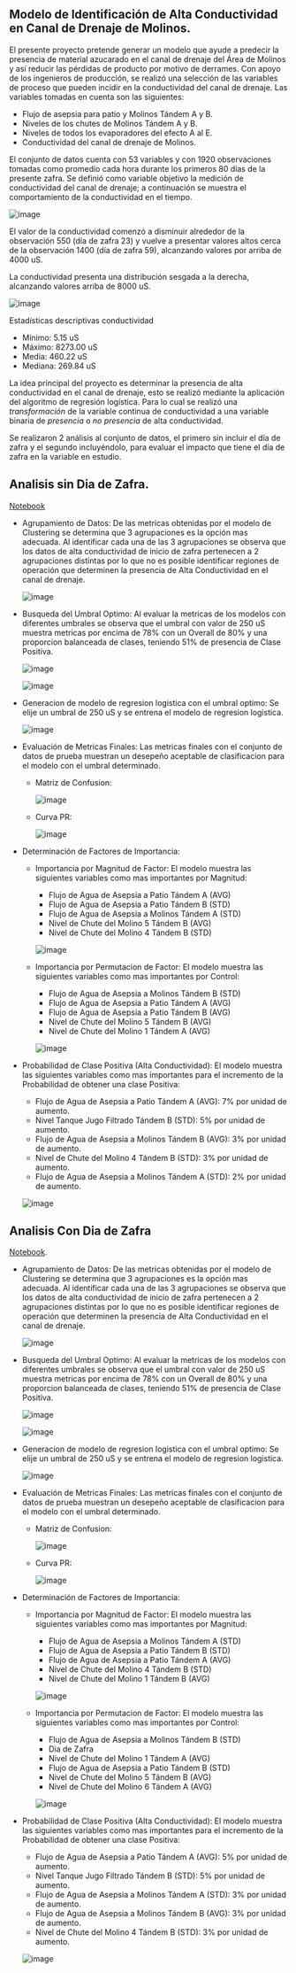 ## Modelo de Identificación de Alta Conductividad en Canal de Drenaje de Molinos.

El presente proyecto pretende generar un modelo que ayude a predecir la presencia de material azucarado en el canal de drenaje del Área de Molinos y así reducir las pérdidas de producto por motivo de derrames. Con apoyo de los ingenieros de producción, se realizó una selección de las variables de proceso que pueden incidir en la conductividad del canal de drenaje. Las variables tomadas en cuenta son las siguientes: 

  - Flujo de asepsia para patio y Molinos Tándem A y B.
  - Niveles de los chutes de Molinos Tándem A y B.
  - Niveles de todos los evaporadores del efecto A al E.
  - Conductividad del canal de drenaje de Molinos. 

El conjunto de datos cuenta con 53 variables y con 1920 observaciones tomadas como promedio cada hora durante los primeros 80 días de la presente zafra.  Se definió como variable objetivo la medición de conductividad del canal de drenaje; a continuación se muestra el comportamiento de la conductividad en el tiempo. 


![image](https://github.com/dsPSA2023/PSA/assets/161398218/40e437a8-b1c8-4ebe-ba60-f1a5d0f95336)

El valor de la conductividad comenzó a disminuir alrededor de la observación 550 (día de zafra 23) y vuelve a presentar valores altos cerca de la observación 1400 (día de zafra 59), alcanzando valores por arriba de 4000 uS.  

La conductividad presenta una distribución sesgada a la derecha, alcanzando valores arriba de 8000 uS.     

![image](https://github.com/dsPSA2023/PSA/assets/161398218/0b7be937-21fc-4389-ac02-2df28f52bfc0)

Estadísticas descriptivas conductividad 

  - Mínimo:         5.15 uS
  - Máximo:      8273.00 uS 
  - Media:        460.22 uS
  - Mediana:      269.84 uS 

La idea principal del proyecto es determinar la presencia de alta conductividad en el canal de drenaje, esto se realizó mediante la aplicación del algoritmo de regresión logística. Para lo cual se realizó una *transformación* de la variable continua de conductividad a una variable binaria de *presencia* o *no presencia* de alta conductividad. 


Se realizaron 2 análisis al conjunto de datos, el primero sin incluir el día de zafra y el segundo incluyéndolo, para evaluar el impacto que tiene el día de zafra en la variable en estudio.
 
## Analisis sin Dia de Zafra.
[Notebook](https://github.com/dsPSA2023/PSA/blob/bcdcfd4117b736d63e56fb5427a066d5777b22c2/Efluentes/Conductividad/Punto%201%20Canal%20Drenaje%20Molinos/Conductividad_Canal_Molinos.ipynb)

- Agrupamiento de Datos: De las metricas obtenidas por el modelo de Clustering se determina que 3 agrupaciones es la opción mas adecuada. Al identificar cada una de las 3 agrupaciones se observa que los datos de alta conductividad de inicio de zafra pertenecen a 2 agrupaciones distintas por lo que no es posible identificar regiones de operación que determinen la presencia de Alta Conductividad en el canal de drenaje.  

   ![image](https://github.com/dsPSA2023/PSA/assets/161398218/4687c1e4-a763-4004-aa15-6ad34eb7196f)

- Busqueda del Umbral Optimo: Al evaluar la metricas de los modelos con diferentes umbrales se observa que el umbral con valor de 250 uS muestra metricas por encima de 78% con un Overall de 80% y una proporcion balanceada de clases, teniendo 51% de presencia de Clase Positiva.  

   ![image](https://github.com/dsPSA2023/PSA/assets/161398218/27e3052e-91ad-4e1a-b992-95d8730fa107)


   ![image](https://github.com/dsPSA2023/PSA/assets/161398218/ae5520d5-0f10-4338-9fc2-5fe63bb6bddb)

  
- Generacion de modelo de regresion logistica con el umbral optimo: Se elije un umbral de 250 uS y se entrena el modelo de regresion logistica.   

   ![image](https://github.com/dsPSA2023/PSA/assets/161398218/2321fe82-ede6-4e1f-8c86-e7290f37bfb8)


- Evaluación de Metricas Finales: Las metricas finales con el conjunto de datos de prueba muestran un desepeño aceptable de clasificacion para el modelo con el umbral determinado.  
  - Matriz de Confusion:  

    ![image](https://github.com/dsPSA2023/PSA/assets/161398218/85281bb2-e3ff-4296-83fa-babd7020eb41)


  - Curva PR:

    ![image](https://github.com/dsPSA2023/PSA/assets/161398218/fe7bca8d-b00c-414d-838f-eb58f4740393)

 
- Determinación de Factores de Importancia:
  - Importancia por Magnitud de Factor:  El modelo muestra las siguientes variables como mas importantes por Magnitud:
      - Flujo de Agua de Asepsia a Patio Tándem A (AVG)
      - Flujo de Agua de Asepsia a Patio Tándem B (STD)
      - Flujo de Agua de Asepsia a Molinos Tándem A (STD)
      - Nivel de Chute del Molino 5 Tándem B (AVG)
      - Nivel de Chute del Molino 4 Tándem B (STD) 

     ![image](https://github.com/dsPSA2023/PSA/assets/161398218/779fbeab-4967-4263-906a-38971d3941c9)

  - Importancia por Permutacion de Factor: El modelo muestra las siguientes variables como mas importantes por Control:
      - Flujo de Agua de Asepsia a Molinos Tándem B (STD)
      - Flujo de Agua de Asepsia a Patio Tándem A (AVG)
      - Flujo de Agua de Asepsia a Patio Tándem B (AVG)
      - Nivel de Chute del Molino 5 Tándem B (AVG)
      - Nivel de Chute del Molino 1 Tándem A (AVG)  

  
    ![image](https://github.com/dsPSA2023/PSA/assets/161398218/086ec61c-b684-4dbf-9932-5e30dd96cfd5)

- Probabilidad de Clase Positiva (Alta Conductividad): El modelo muestra las siguientes variables como mas importantes para el incremento de la Probabilidad de obtener una clase Positiva:

  - Flujo de Agua de Asepsia a Patio Tándem A (AVG): 7% por unidad de aumento. 
  - Nivel Tanque Jugo Filtrado Tándem B (STD): 5% por unidad de aumento.
  - Flujo de Agua de Asepsia a Molinos Tándem B (AVG): 3% por unidad de aumento.
  - Nivel de Chute del Molino 4 Tándem B (STD): 3% por unidad de aumento.
  - Flujo de Agua de Asepsia a Molinos Tándem A (STD): 2% por unidad de aumento.


   ![image](https://github.com/dsPSA2023/PSA/assets/161398218/cbf4c6a5-95ca-4a6c-adca-f4cab039d958)


## Analisis Con Dia de Zafra
[Notebook](https://github.com/dsPSA2023/PSA/blob/bcdcfd4117b736d63e56fb5427a066d5777b22c2/Efluentes/Conductividad/Punto%201%20Canal%20Drenaje%20Molinos/Conductividad_Canal_Molinos_Dia_Zafra.ipynb).

- Agrupamiento de Datos: De las metricas obtenidas por el modelo de Clustering se determina que 3 agrupaciones es la opción mas adecuada. Al identificar cada una de las 3 agrupaciones se observa que los datos de alta conductividad de inicio de zafra pertenecen a 2 agrupaciones distintas por lo que no es posible identificar regiones de operación que determinen la presencia de Alta Conductividad en el canal de drenaje.  

   ![image](https://github.com/dsPSA2023/PSA/assets/161398218/445e09d3-dbe4-4357-a31d-7442b02a6013)


- Busqueda del Umbral Optimo: Al evaluar la metricas de los modelos con diferentes umbrales se observa que el umbral con valor de 250 uS muestra metricas por encima de 78% con un Overall de 80% y una proporcion balanceada de clases, teniendo 51% de presencia de Clase Positiva.  

   ![image](https://github.com/dsPSA2023/PSA/assets/161398218/c98abd24-ca89-47d8-9429-c72f12776c8a)


   ![image](https://github.com/dsPSA2023/PSA/assets/161398218/2eb74b3b-da1f-4657-8a32-31e03f53a151)

  
- Generacion de modelo de regresion logistica con el umbral optimo: Se elije un umbral de 250 uS y se entrena el modelo de regresion logistica.   

   ![image](https://github.com/dsPSA2023/PSA/assets/161398218/df933527-ebf8-40d4-ad35-d050a9bbdec9)



- Evaluación de Metricas Finales: Las metricas finales con el conjunto de datos de prueba muestran un desepeño aceptable de clasificacion para el modelo con el umbral determinado.  
  - Matriz de Confusion:  

    ![image](https://github.com/dsPSA2023/PSA/assets/161398218/d6496a72-9800-4757-902c-42766b808a19)


  - Curva PR:

    ![image](https://github.com/dsPSA2023/PSA/assets/161398218/03cf9b9a-1235-4eaf-92ec-1c7e1441a1de)

 
- Determinación de Factores de Importancia:
  - Importancia por Magnitud de Factor:  El modelo muestra las siguientes variables como mas importantes por Magnitud:
      - Flujo de Agua de Asepsia a Molinos Tándem A (STD)
      - Flujo de Agua de Asepsia a Patio Tándem B (STD)
      - Flujo de Agua de Asepsia a Patio Tándem A (AVG)
      - Nivel de Chute del Molino 4 Tándem B (STD)
      - Nivel de Chute del Molino 1 Tándem B (AVG)

     ![image](https://github.com/dsPSA2023/PSA/assets/161398218/216555f9-2c77-4d8c-b322-6647bc82af22)


  - Importancia por Permutacion de Factor: El modelo muestra las siguientes variables como mas importantes por Control:
      - Flujo de Agua de Asepsia a Molinos Tándem B (STD)
      - Dia de Zafra
      - Nivel de Chute del Molino 1 Tándem A (AVG)
      - Flujo de Agua de Asepsia a Patio Tándem B (STD)
      - Nivel de Chute del Molino 5 Tándem B (AVG)
      - Nivel de Chute del Molino 6 Tándem A (AVG)
        
  
      ![image](https://github.com/dsPSA2023/PSA/assets/161398218/05a34dd1-c3a5-4278-994d-a75a1758976c)


- Probabilidad de Clase Positiva (Alta Conductividad): El modelo muestra las siguientes variables como mas importantes para el incremento de la Probabilidad de obtener una clase Positiva:

  - Flujo de Agua de Asepsia a Patio Tándem A (AVG): 5% por unidad de aumento. 
  - Nivel Tanque Jugo Filtrado Tándem B (STD): 5% por unidad de aumento.
  - Flujo de Agua de Asepsia a Molinos Tándem A (STD): 3% por unidad de aumento.
  - Flujo de Agua de Asepsia a Molinos Tándem B (AVG): 3% por unidad de aumento.
  - Nivel de Chute del Molino 4 Tándem B (STD): 3% por unidad de aumento.
  

   ![image](https://github.com/dsPSA2023/PSA/assets/161398218/985f438f-8fa3-4d75-b64f-182dfb2c9d48)

